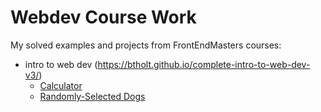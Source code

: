 # Webdev Course Work

My solved examples and projects from FrontEndMasters courses:

- intro to web dev (https://btholt.github.io/complete-intro-to-web-dev-v3/)
  - [Calculator](./calculator/)
  - [Randomly-Selected Dogs](./dog/)

